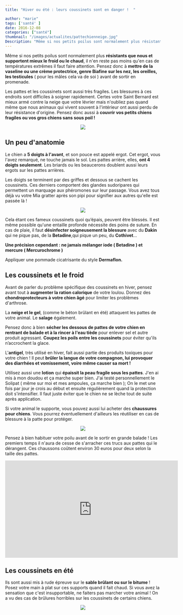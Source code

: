 ```yaml
---
title: "Hiver ou été : leurs coussinets sont en danger !  "

author: "marie"
tags: ['santé' ]
date: 2016-12-08
categories: ["santé"]
thumbnail: "/images/actualites/pattechienneige.jpg"
Description: "Même si nos petits poilus sont normalement plus résistants que nous et supportent mieux le froid ou le chaud, il n'en reste pas moins qu'en cas de températures extrêmes il faut faire attention. Pensez donc à mettre de la vaseline ou une crème protectrice, genre Biafine sur les nez, les oreilles, les testicules ( pour les mâles cela va de soi ) avant de sortir en promenade.    "
---
```

Même si nos petits poilus sont normalement plus <b>résistants que nous et supportent mieux le froid ou le chaud</b>, il n'en reste pas moins qu'en cas de températures extrêmes il faut faire attention.
Pensez donc à <b>mettre de la vaseline ou une crème protectrice, genre Biafine sur les nez, les oreilles, les testicules</b> ( pour les mâles cela va de soi ) avant de sortir en promenade.

Les pattes et les coussinets sont aussi très fragiles. Les blessures à ces endroits sont difficiles à soigner rapidement. Certes votre Saint Bernard est mieux armé contre la neige que votre lévrier mais n'oubliez pas quand même que nous animaux qui vivent souvent à l'intérieur ont aussi perdu de leur résistance d'origine. Pensez donc aussi à <b>couvrir vos petits chiens fragiles ou vos gros chiens sans sous poil !</b>




<p align="center"><img src="/images/actualites/chien neige.jpg"class="img-responsive"></p>





## Un peu d'anatomie ##

Le chien a <b>5 doigts à l'avant</b>, et son pouce est appelé ergot. Cet ergot, vous l'avez remarqué, ne touche jamais le sol. Les pattes arrière, elles, <b>ont 4 doigts seulement</b>. Les briards ou les beaucerons doublent aussi leurs ergots sur les pattes arrières.

Les doigts se terminent par des griffes et dessous se cachent les coussinets. Ces derniers comportent des glandes sudoripares qui permettent un marquage aux phéromones sur leur passage. Vous avez tous déjà vu votre Mia gratter après son pipi pour signifier aux autres qu'elle est passée là !



<p align="center"><img src="/images/actualites/gratteniege.jpg"class="img-responsive"></p>

Cela étant ces fameux coussinets quoi qu’épais, peuvent être blessés. Il est même possible qu'une entaille profonde nécessite des poins de suture. En cas de plaie, il faut <b>désinfecter soigneusement la blessure</b> avec du <b>Dakin </b>qui ne pique pas, de la <b>Betadine</b>,qui pique un peu, du <b>Cothivet</b>...

<b>Une précision cependant : ne jamais mélanger iode ( Betadine ) et mercure ( Mercurochrome ) </b>

Appliquer une pommade cicatrisante du style <b>Dermaflon.</b>


## Les coussinets et le froid ##
Avant de parler du problème spécifique des coussinets en hiver, pensez avant tout à <b>augmenter la ration calorique</b> de votre loulou. Donnez des <b>chondroprotecteurs à votre chien âgé</b> pour limiter les problèmes d'arthrose.

La <b>neige et le gel</b>, (comme le béton brûlant en été) attaquent les pattes de votre animal. Le <b>salage</b> également.

Pensez donc à bien  <b>sécher les dessous de pattes de votre chien en rentrant de balade et à la rincer à l'eau tiède</b> pour enlever sel et autre produit agressant. <b>Coupez les poils entre les coussinets</b> pour éviter qu'ils n’accrochent la glace.

L'<b>antigel</b>, très utilisé en hiver,  fait aussi partie des produits toxiques pour votre chien ! Il peut <b>brûler la langue de votre compagnon, lui provoquer des diarrhées et vomissement, voire même causer sa mort !</b>

Utilisez aussi une <b>lotion</b> qui <b>épaissit la peau fragile sous les pattes</b>. J'en ai mis à mon doudou et ça marche super bien. J'ai testé personnellement le Solipat ( même sur moi et mes ampoules, ça marche bien ); On le met une fois par jour je crois au début et ensuite régulièrement quand la protection doit s’intensifier. Il faut juste éviter que le chien ne se lèche tout de suite après application.

Si votre animal le supporte, vous pouvez aussi lui acheter des <b>chaussures pour chiens</b>. Vous pourrez éventuellement d'ailleurs les réutiliser en cas de blessure à la patte pour protéger.


<p align="center"><img src="/images/actualites/chaussureschien.jpg"class="img-responsive"></p>


Pensez à bien habituer votre poilu avant de le sortir en grande balade ! Les premiers temps il n'aura de cesse de s'arracher ces trucs aux pattes qui le dérangent. Ces chaussons coûtent environ 30 euros pour deux selon la taille des pattes.

<iframe width="560" height="315" src="https://www.youtube.com/embed/GE2q5qDJ-xU" frameborder="0" allowfullscreen></iframe>




## Les coussinets en été ##
Ils sont aussi mis à rude épreuve sur le <b>sable brûlant ou sur le bitume</b> ! Posez votre main à plat sur ces supports quand il fait chaud. Si vous avez la sensation que c'est insupportable, ne faiters pas marcher votre animal ! On a vu des cas de brûlures horribles sur les coussinets de certains chiens.

<p align="center"><img src="/images/actualites/pattebruleeete.jpg"class="img-responsive"></p>